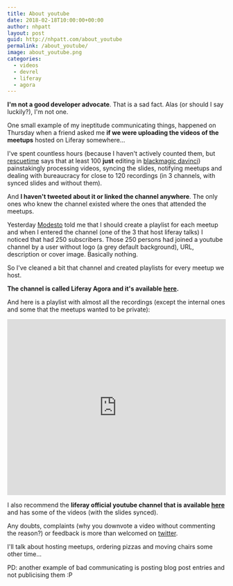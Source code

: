 ```yaml
---
title: About youtube
date: 2018-02-18T10:00:00+00:00
author: nhpatt
layout: post
guid: http://nhpatt.com/about_youtube
permalink: /about_youtube/
image: about_youtube.png
categories:
  - videos
  - devrel
  - liferay
  - agora
---
```


**I'm not a good developer advocate**. That is a sad fact. Alas (or should I say luckily?), I'm not one.

One small example of my ineptitude communicating things, happened on Thursday when a friend asked me **if we were 
uploading the videos of the meetups** hosted on Liferay somewhere...

I've spent countless hours (because I haven't actively counted them, but [rescuetime](https://www.rescuetime.com/) says that at least 100 **just** editing in [blackmagic davinci](https://www.blackmagicdesign.com/products/davinciresolve)) 
painstakingly processing videos, syncing the slides, notifying meetups and dealing with bureaucracy for close to 120 recordings (in 3 channels, with synced slides and without them).

And **I haven't tweeted about it or linked the channel anywhere**. The only ones who knew the channel existed where the ones that 
attended the meetups.

Yesterday [Modesto](https://twitter.com/msanjuan) told me that I should create a playlist for each meetup and when I entered the 
channel (one of the 3 that host liferay talks) I noticed that had 250 subscribers. Those 250 persons had joined a youtube
channel by a user without logo (a grey default background), URL, description or cover image. Basically nothing.

So I've cleaned a bit that channel and created playlists for every meetup we host.

**The channel is called Liferay Agora and it's available [here](https://www.youtube.com/liferayagora).**

And here is a playlist with almost all the recordings (except the internal ones and some that the meetups wanted to be private):

<iframe id="ytplayer" type="text/html" width="100%" height="405"
src="https://www.youtube.com/embed/?listType=playlist&list=PLIvdvJ3bvZWaAbBcja6XoXt127NdlcMzi"
frameborder="0" allowfullscreen></iframe>

I also recommend the **liferay official youtube channel that is available [here](https://www.youtube.com/liferayinc/)** and has some of the videos (with the 
slides synced).

Any doubts, complaints (why you downvote a video without commenting the reason?) or feedback is more than welcomed on [twitter](https://twitter.com/nhpatt).

I'll talk about hosting meetups, ordering pizzas and moving chairs some other time...

PD: another example of bad communicating is posting blog post entries and not publicising them :P